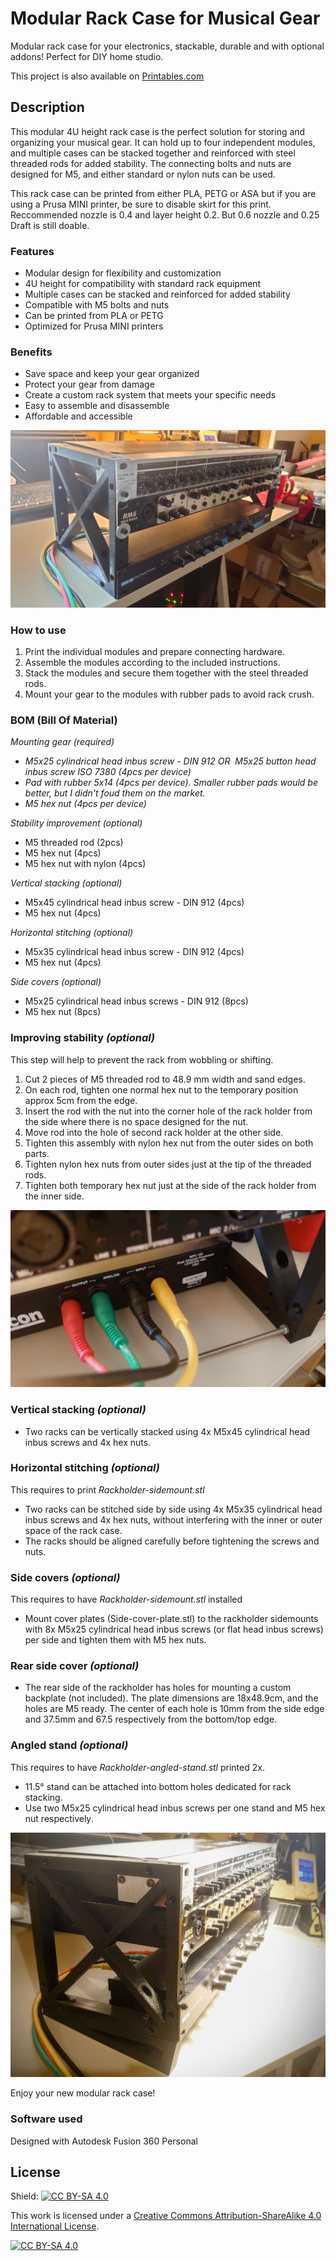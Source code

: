 # Modular Rack Case for Musical Gear

Modular rack case for your electronics, stackable, durable and with optional addons! Perfect for DIY home studio.

This project is also available on [Printables.com](https://www.printables.com/model/629175-modular-rack-case-for-musical-gear)

## Description

This modular 4U height rack case is the perfect solution for storing and organizing your musical gear. It can hold up to four independent modules, and multiple cases can be stacked together and reinforced with steel threaded rods for added stability. The connecting bolts and nuts are designed for M5, and either standard or nylon nuts can be used.

This rack case can be printed from either PLA, PETG or ASA but if you are using a Prusa MINI printer, be sure to disable skirt for this print. Reccommended nozzle is 0.4 and layer height 0.2. But 0.6 nozzle and 0.25 Draft is still doable.

### Features

-   Modular design for flexibility and customization
-   4U height for compatibility with standard rack equipment
-   Multiple cases can be stacked and reinforced for added stability
-   Compatible with M5 bolts and nuts
-   Can be printed from PLA or PETG
-   Optimized for Prusa MINI printers

### Benefits

-   Save space and keep your gear organized
-   Protect your gear from damage
-   Create a custom rack system that meets your specific needs
-   Easy to assemble and disassemble
-   Affordable and accessible

![](https://github.com/ceskytunak/3dprint/blob/main/rack-holder/assets/dsc_3336.jpg)

### How to use

1.  Print the individual modules and prepare connecting hardware.
2.  Assemble the modules according to the included instructions.
3.  Stack the modules and secure them together with the steel threaded rods.
4.  Mount your gear to the modules with rubber pads to avoid rack crush.

### BOM (Bill Of Material)

*Mounting gear (required)*

-   *M5x25 cylindrical head inbus screw - DIN 912 OR  M5x25 button head inbus screw ISO 7380 (4pcs per device)*
-   *Pad with rubber 5x14 (4pcs per device). Smaller rubber pads would be better, but I didn't foud them on the market.*
-   *M5 hex nut (4pcs per device)*

*Stability improvement (optional)*

-   M5 threaded rod (2pcs)
-   M5 hex nut (4pcs)
-   M5 hex nut with nylon (4pcs)

*Vertical stacking (optional)*

-   M5x45 cylindrical head inbus screw - DIN 912 (4pcs)
-   M5 hex nut (4pcs)

*Horizontal stitching (optional)*

-   M5x35 cylindrical head inbus screw - DIN 912 (4pcs)
-   M5 hex nut (4pcs)

*Side covers (optional)*

-   M5x25 cylindrical head inbus screws - DIN 912 (8pcs)
-   M5 hex nut (8pcs)

### Improving stability *(optional)*

This step will help to prevent the rack from wobbling or shifting.

1.  Cut 2 pieces of M5 threaded rod to 48.9 mm width and sand edges. 
2.  On each rod, tighten one normal hex nut to the temporary position approx 5cm from the edge.
3.  Insert the rod with the nut into the corner hole of the rack holder from the side where there is no space designed for the nut. 
4.  Move rod into the hole of second rack holder at the other side.
5.  Tighten this assembly with nylon hex nut from the outer sides on both parts.
6.  Tighten nylon hex nuts from outer sides just at the tip of the threaded rods.
7.  Tighten both temporary hex nut just at the side of the rack holder from the inner side.

![](https://github.com/ceskytunak/3dprint/blob/main/rack-holder/assets/dsc_3338.jpg)

### Vertical stacking *(optional)*

-   Two racks can be vertically stacked using 4x M5x45 cylindrical head inbus screws and 4x hex nuts.

### Horizontal stitching *(optional)*

This requires to print *Rackholder-sidemount.stl*

-   Two racks can be stitched side by side using 4x M5x35 cylindrical head inbus screws and 4x hex nuts, without interfering with the inner or outer space of the rack case.
-   The racks should be aligned carefully before tightening the screws and nuts.

### Side covers *(optional)*

This requires to have *Rackholder-sidemount.stl* installed

-   Mount cover plates (Side-cover-plate.stl) to the rackholder sidemounts with 8x M5x25 cylindrical head inbus screws (or flat head inbus screws) per side and tighten them with M5 hex nuts.

### Rear side cover *(optional)*

-   The rear side of the rackholder has holes for mounting a custom backplate (not included). The plate dimensions are 18x48.9cm, and the holes are M5 ready. The center of each hole is 10mm from the side edge and 37.5mm and 67.5 respectively from the bottom/top edge.

### Angled stand *(optional)*

This requires to have *Rackholder-angled-stand.stl* printed 2x.

-   11.5° stand can be attached into bottom holes dedicated for rack stacking.
-   Use two M5x25 cylindrical head inbus screws per one stand and M5 hex nut respectively.

![](https://github.com/ceskytunak/3dprint/blob/main/rack-holder/assets/dsc_3357.jpg)

Enjoy your new modular rack case!

### Software used

Designed with Autodesk Fusion 360 Personal

## License

Shield: [![CC BY-SA 4.0][cc-by-sa-shield]][cc-by-sa]

This work is licensed under a
[Creative Commons Attribution-ShareAlike 4.0 International License][cc-by-sa].

[![CC BY-SA 4.0][cc-by-sa-image]][cc-by-sa]

[cc-by-sa]: http://creativecommons.org/licenses/by-sa/4.0/
[cc-by-sa-image]: https://licensebuttons.net/l/by-sa/4.0/88x31.png
[cc-by-sa-shield]: https://img.shields.io/badge/License-CC%20BY--SA%204.0-lightgrey.svg